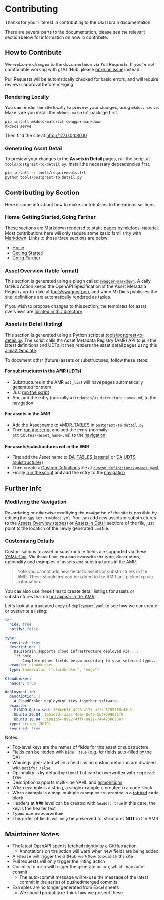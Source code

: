 # Contributing

Thanks for your interest in contributing to the DIGITbrain documentation.

There are several parts to the documentation, please see the relevant section
below for information on how to contribute.

## How to Contribute

We welcome changes to the documentaion via Pull Requests. If you're not comfortable
working with git/GitHub, please [open an issue](https://github.com/DIGITbrain/digitbrain.github.io/issues/new) instead.

Pull Requests will be automatically checked for basic errors, and will require reviewer approval before merging.

### Rendering Locally

You can render the site locally to preview your changes, using `mkdocs serve`. Make sure you
install the `mkdocs-material` package first.
```bash
pip install mkdocs-material swagger-markdown
mkdocs serve

```

Then find the site at http://127.0.0.1:8000

### Generating Asset Detail

To preview your changes to the **Assets in Detail** pages, run the script at
`tools/postgrest-to-detail.py`. Install the necessary dependencies first.

```bash
pip install -r tools/requirements.txt
python tools/postgrest-to-detail.py

```

## Contributing by Section

Here is some info about how to make contributions to the various sections.

### Home, Getting Started, Going Further

These sections are Markdown rendered to static pages by [mkdocs-material](https://squidfunk.github.io/mkdocs-material/).
Most contributions here will only require some basic familiarity with [Markdown](https://www.markdownguide.org/getting-started/).
Links to these three sections are below:

- [Home](https://github.com/DIGITbrain/digitbrain.github.io/blob/main/docs/index.md)
- [Getting Started](https://github.com/DIGITbrain/digitbrain.github.io/tree/main/docs/start)
- [Going Further](https://github.com/DIGITbrain/digitbrain.github.io/tree/main/docs/adv)


### Asset Overview (table format)

This section is generated using a plugin called [`swagger-markdown`](https://github.com/batiste/swagger-markdown).
A daily GitHub Action keeps the OpenAPI Specification of the Asset Metadata Registry up-to-date
at [tools/swagger.json](https://github.com/DIGITbrain/digitbrain.github.io/blob/main/tools/swagger.json),
and when MkDocs publishes the site, definitions are automatically rendered as tables.

If you wish to propose changes to this section, the templates for asset overviews are
[located in this directory](https://github.com/DIGITbrain/digitbrain.github.io/tree/main/docs/tables).

### Assets in Detail (listing)

This section is generated using a Python script at
[tools/postgrest-to-detail.py](https://github.com/DIGITbrain/digitbrain.github.io/blob/main/tools/postgrest-to-detail.py).
The script calls the Asset Metadata Registry (AMR) API to pull the latest definitions and UDTs. It then renders the asset detail
pages using this [Jinja2 template](https://github.com/DIGITbrain/digitbrain.github.io/blob/main/tools/jinja_templates/docspage.md.j2).

To document other (future) assets or substructures, follow these steps:

#### For substructures in the AMR (UDTs)

- Substructures in the AMR `udt_list` will have pages automatically generated for them
- Just [run the script](#generating-asset-detail)
- And add the entry (normally `attributes/<substructure_name>.md`) to the [navigation](#modifying-the-navigation)

#### For assets in the AMR

- Add the Asset name to [AMDR_TABLES](https://github.com/DIGITbrain/digitbrain.github.io/blob/bad026a265034608b90cd875482479e0c1430638/tools/postgrest-to-detail.py#L20) in `postgrest-to-detail.py`
- Then [run the script](#generating-asset-detail) and add the entry (normally `attributes/<asset_name>.md`) to the [navigation](#modifying-the-navigation)

#### For assets/substructures not in the AMR

- First add the Asset name to [DA_TABLES (assets)](https://github.com/DIGITbrain/digitbrain.github.io/blob/bad026a265034608b90cd875482479e0c1430638/tools/postgrest-to-detail.py#L27) or [DA_UDTS (substructures)](https://github.com/DIGITbrain/digitbrain.github.io/blob/bad026a265034608b90cd875482479e0c1430638/tools/postgrest-to-detail.py#L28)
- Then create a [Custom Definitions](#customising-details) file at [`custom_definitions/<name>.yaml`](https://github.com/DIGITbrain/digitbrain.github.io/tree/main/docs/custom_definitions)
- Finally [run the script](#generating-asset-detail) and add the entry to the [navigation](#modifying-the-navigation)

## Further Info

### Modifying the Navigation

Re-ordering or otherwise modifying the navigation of the site is possible by editing
the [`nav`](https://github.com/DIGITbrain/digitbrain.github.io/blob/bad026a265034608b90cd875482479e0c1430638/mkdocs.yml#L19)
key in `mkdocs.yml`. You can add new assets or substructures to the
[Assets Overview (tables)](https://github.com/DIGITbrain/digitbrain.github.io/blob/bad026a265034608b90cd875482479e0c1430638/mkdocs.yml#L55)
or [Assets in Detail](https://github.com/DIGITbrain/digitbrain.github.io/blob/bad026a265034608b90cd875482479e0c1430638/mkdocs.yml#L33)
sections of the file, just point to the location of the newly generated `.md` file.

### Customising Details

Customisations to asset or substructure fields are supported via these
[YAML files](https://github.com/DIGITbrain/digitbrain.github.io/tree/main/docs/custom_definitions).
Via these files, you can overwrite the type, description, optionality and examples of assets
and substructures in the AMR.

> Note you cannot add new fields to assets or substructures in the AMR. These should instead be
> added to the AMR and picked up via automation.

You can also use these files to create detail listings for assets or substructures that do
[not appear in the AMR](#for-assetssubstructures-not-in-the-amr).

Let's look at a truncated copy of `deployment.yaml` to see how we can create or overwrite a listing:

```yaml
id:
  hide: true
  notify: false

type:
  required: true
  description: |
    DIGITbrain supports cloud infrastructure deployed via ...
    !!! note
        Complete other fields below according to your selected type...
  example: cloudbroker
  type: Enumeration ["cloudbroker", "edge"]

Cloudbroker:
  header: true

deployment_id:
  description: |
    A CloudBroker deployment ties together software...
  example:
    MiCADO-Optimised: 1860cb3f-4f23-417f-a1f1-3705158cd3b3
    Ubuntu 20.04: 16b1e2d4-3a2c-406e-8c45-5637099021f0
    Ubuntu 18.04: 5a081b54-8992-4ff7-8a21-74e425062507
  type: string (UUID)
  required: true
```

Notes:
- Top-level keys are the names of fields for this asset or substructure
- Fields can be hidden with `hide: true` (e.g. for fields auto-filled by the DA)
- Warnings generated when a field has no custom definition are disabled with `notify: false`
- Optionality is by default `optional` but can be overwritten with `required: true`
- Description supports multi-line YAML and [admonitions](https://squidfunk.github.io/mkdocs-material/reference/admonitions/#admonitions)
- When example is a string, a single example is created in a code block
- When example is a map, multiple examples are created in a [tabbed](https://facelessuser.github.io/pymdown-extensions/extensions/tabbed/) code block
- Headers at ### level can be created with `header: true` in this case, the key is the header text
- Types can be overwritten
- This order of fields will only be preserved for structures **NOT** in the AMR

## Maintainer Notes

- The latest OpenAPI spec is fetched nightly by a GitHub action
  - Annotations on the action will warn when new fields are being added
- A release will trigger the GitHub workflow to publish the site
- Pull requests will only trigger the linting action
- Commits to main will trigger the generate action, which may auto-commit
  - The auto-commit message will re-use the message of the latest
    commit in the series of pushed/merged commits
- Examples are no longer generated from Excel sheets
  - We should probably re-think how we present these